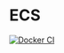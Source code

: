 # ECS
[![Docker CI](https://github.com/mhamedouadghiri/ecs/actions/workflows/docker.yml/badge.svg)](https://github.com/mhamedouadghiri/ecs/actions/workflows/docker.yml/badge.svg)
